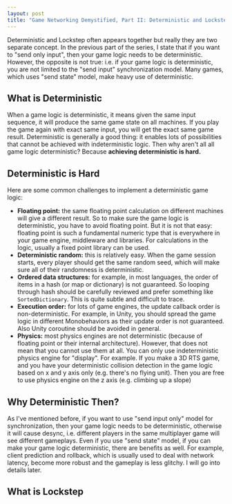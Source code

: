 ```yaml
---
layout: post
title: "Game Networking Demystified, Part II: Deterministic and Lockstep"
---
```


Deterministic and Lockstep often appears together but really they are two separate concept. In the previous part of the series, I state that if you want to "send only input", then your game logic needs to be deterministic. However, the opposite is not true: i.e. if your game logic is deterministic, you are not limited to the "send input" synchronization model. Many games, which uses "send state" model, make heavy use of deterministic.

## What is Deterministic

When a game logic is deterministic, it means given the same input sequence, it will produce the same game state on all machines. If you play the game again with exact same input, you will get the exact same game result. Deterministic is generally a good thing: it enables lots of possibilities that cannot be achieved with indeterministic logic. Then why aren't all all game logic deterministic? Because **achieving deterministic is hard.**

## Deterministic is Hard

Here are some common challenges to implement a deterministic game logic:

- **Floating point:** the same floating point calculation on different machines will give a different result. So to make sure the game logic is deterministic, you have to avoid floating point. But it is not that easy: floating point is such a fundamental numeric type that is everywhere in your game engine, middleware and libraries. For calculations in the logic, usually a fixed point library can be used.
- **Deterministic random:** this is relatively easy. When the game session starts, every player should get the same random seed, which will make sure all of their randomness is deterministic.
- **Ordered data structures:** for example, in most languages, the order of items in a hash (or map or dictionary) is not guaranteed. So looping through hash should be carefully reviewed and prefer something like `SortedDictionary`. This is quite subtle and difficult to trace.
- **Execution order:** for lots of game engines, the update callback order is non-deterministic. For example, in Unity, you should spread the game logic in different Monobehaviors as their update order is not guaranteed. Also Unity coroutine should be avoided in general.
- **Physics:** most physics engines are not deterministic (because of floating point or their internal architecture). However, that does not mean that you cannot use them at all. You can only use indeterministic physics engine for "display". For example. If you make a 3D RTS game, and you have your deterministic collision detection in the game logic based on x and y axis only (e.g. there's no flying unit). Then you are free to use physics engine on the z axis (e.g. climbing up a slope)

## Why Deterministic Then?

As I've mentioned before, if you want to use "send input only" model for synchronization, then your game logic needs to be deterministic, otherwise it will cause desync, i.e. different players in the same multiplayer game will see different gameplays. Even if you use "send state" model, if you can make your game logic deterministic, there are benefits as well. For example, client prediction and rollback, which is usually used to deal with network latency, become more robust and the gameplay is less glitchy. I will go into details later.

## What is Lockstep

